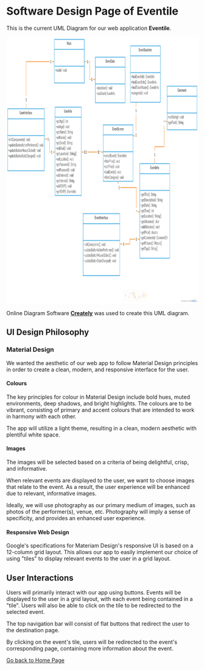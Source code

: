 # Software Design Page of Eventile

This is the current UML Diagram for our web application **Eventile**.

<img src="Images/Eventile UML.png" alt="UML Diagram" style="width:1000px; height:700px;">

Online Diagram Software [**Creately**](https://creately.com/) was used to create this UML diagram.


## UI Design Philosophy

### Material Design

We wanted the aesthetic of our web app to follow Material Design principles in order to create a clean, modern, and responsive interface for the user. 

#### Colours

The key principles for colour in Material Design include bold hues, muted environments, deep shadows, and bright highlights. The colours are to be vibrant, consisting of primary and accent colours that are intended to work in harmony with each other. 

The app will utilize a light theme, resulting in a clean, modern aesthetic with plentiful white space. 

#### Images

The images will be selected based on a criteria of being delightful, crisp, and informative. 

When relevant events are displayed to the user, we want to choose images that relate to the event. As a result, the user experience will be enhanced due to relevant, informative images. 

Ideally, we will use photography as our primary medium of images, such as photos of the performer(s), venue, etc. Photography will imply a sense of specificity, and provides an enhanced user experience. 

#### Responsive Web Design

Google's specifications for Materiam Design's responsive UI is based on a 12-column grid layout. This allows our app to easily implement our choice of using "tiles" to display relevant events to the user in a grid layout. 

## User Interactions

Users will primarily interact with our app using buttons. Events will be displayed to the user in a grid layout, with each event being contained in a "tile". Users will also be able to click on the tile to be redirected to the selected event. 

The top navigation bar will consist of flat buttons that redirect the user to the destination page. 

By clicking on the event's tile, users will be redirected to the event's corresponding page, containing more information about the event. 




[Go back to Home Page](../README.md)
